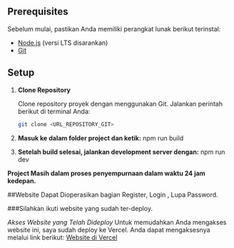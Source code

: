 
## Prerequisites

Sebelum mulai, pastikan Anda memiliki perangkat lunak berikut terinstal:
- [Node.js](https://nodejs.org/) (versi LTS disarankan)
- [Git](https://git-scm.com/)

## Setup

1. **Clone Repository**

   Clone repository proyek dengan menggunakan Git. Jalankan perintah berikut di terminal Anda:

   ```bash
   git clone <URL_REPOSITORY_GIT>

2. **Masuk ke dalam folder project dan ketik:**
   npm run build

3. **Setelah build selesai, jalankan development server dengan:**
   npm run dev

**Project Masih dalam proses penyempurnaan dalam waktu 24 jam kedepan.**

##Website Dapat Dioperasikan bagian Register, Login , Lupa Password.

###Silahkan ikuti website yang sudah ter-deploy.

*Akses Website yang Telah Dideploy*
Untuk memudahkan Anda mengakses website ini, saya sudah deploy ke Vercel. Anda dapat mengaksesnya melalui link berikut: [Website di Vercel](https://forwardin-n4agf6841-lisgiyanto-sofiyans-projects.vercel.app/admin/home)